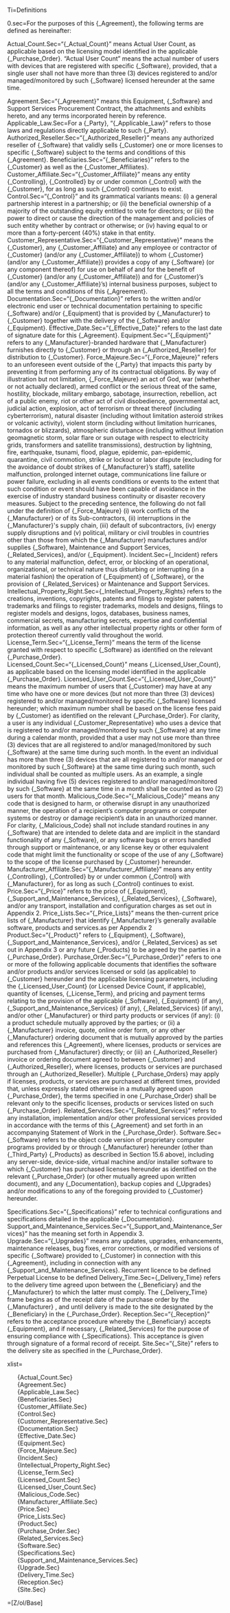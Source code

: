 Ti=Definitions

0.sec=For the purposes of this {_Agreement}, the following terms are defined as hereinafter:

Actual_Count.Sec=“{_Actual_Count}” means Actual User Count, as applicable based on the licensing model identified in the applicable {_Purchase_Order}.
“Actual User Count” means the actual number of users with devices that are registered with specific {_Software}, provided, that a single user shall not have more than three (3) devices registered to and/or managed/monitored by such {_Software} licensed hereunder at the same time.

Agreement.Sec=“{_Agreement}” means this Equipment, {_Software} and Support Services Procurement Contract, the attachments and exhibits hereto, and any terms incorporated herein by reference.
Applicable_Law.Sec=For a {_Party}, “{_Applicable_Law}” refers to those laws and regulations directly applicable to such {_Party}.
Authorized_Reseller.Sec=“{_Authorized_Reseller}” means any authorized reseller of {_Software} that validly sells {_Customer} one or more licenses to specific {_Software} subject to the terms and conditions of this {_Agreement}.
Beneficiaries.Sec=“{_Beneficiaries}” refers to the {_Customer} as well as the {_Customer_Affiliates}.
Customer_Affiliate.Sec=“{_Customer_Affiliate}” means any entity {_Controlling}, {_Controlled} by or under common {_Control} with the {_Customer}, for as long as such {_Control} continues to exist.
Control.Sec=“{_Control}” and its grammatical variants means: (i) a general partnership interest in a partnership; or (ii) the beneficial ownership of a majority of the outstanding equity entitled to vote for directors; or (iii) the power to direct or cause the direction of the management and policies of such entity whether by contract or otherwise; or (iv) having equal to or more than a forty-percent (40%) stake in that entity.
Customer_Representative.Sec=“{_Customer_Representative}” means the {_Customer}, any {_Customer_Affiliate} and any employee or contractor of {_Customer} (and/or any {_Customer_Affiliate}) to whom {_Customer} (and/or any {_Customer_Affiliate}) provides a copy of any {_Software} (or any component thereof) for use on behalf of and for the benefit of {_Customer} (and/or any {_Customer_Affiliate}) and for {_Customer}’s (and/or any {_Customer_Affiliate}’s) internal business purposes, subject to all the terms and conditions of this {_Agreement}.
Documentation.Sec=“{_Documentation}” refers to the written and/or electronic end user or technical documentation pertaining to specific {_Software} and/or {_Equipment} that is provided by {_Manufacturer} to {_Customer} together with the delivery of the {_Software} and/or {_Equipment}.
Effective_Date.Sec=“{_Effective_Date}” refers to the last date of signature date for this {_Agreement}.
Equipment.Sec=“{_Equipment}” refers to any {_Manufacturer}-branded hardware that {_Manufacturer} furnishes directly to {_Customer} or through an {_Authorized_Reseller} for distribution to {_Customer}. 
Force_Majeure.Sec=“{_Force_Majeure}” refers to an unforeseen event outside of the {_Party} that impacts this party by preventing it from performing any of its contractual obligations.  By way of illustration but not limitation, {_Force_Majeure} an act of God, war (whether or not actually declared), armed conflict or the serious threat of the same, hostility, blockade, military embargo, sabotage, insurrection, rebellion, act of a public enemy, riot or other act of civil disobedience, governmental act, judicial action, explosion, act of terrorism or threat thereof (including cyberterrorism), natural disaster (including without limitation asteroid strikes or volcanic activity), violent storm (including without limitation hurricanes, tornados or blizzards), atmospheric disturbance (including without limitation geomagnetic storm, solar flare or sun outage with respect to electricity grids, transformers and satellite transmissions), destruction by lightning, fire, earthquake, tsunami, flood, plague, epidemic, pan-epidemic, quarantine, civil commotion, strike or lockout or labor dispute (excluding for the avoidance of doubt strikes of {_Manufacturer}’s staff), satellite malfunction, prolonged internet outage, communications line failure or power failure, excluding in all events conditions or events to the extent that such condition or event should have been capable of avoidance in the exercise of industry standard business continuity or disaster recovery measures. Subject to the preceding sentence, the following do not fall under the definition of {_Force_Majeure} (i) work conflicts of the {_Manufacturer} or of its Sub-contractors, (ii) interruptions in the {_Manufacturer}'s supply chain, (iii) default of subcontractors, (iv) energy supply disruptions and (v) political, military or civil troubles in countries other than those from which the {_Manufacturer}  manufactures and/or supplies {_Software}, Maintenance and Support Services, {_Related_Services}, and/or {_Equipment}.
Incident.Sec={_Incident} refers to any material malfunction, defect, error, or blocking of an operational, organizational, or technical nature thus disturbing or interrupting (in a material fashion) the operation of {_Equipment} of {_Software}, or the provision of {_Related_Services} or Maintenance and Support Services.
Intellectual_Property_Right.Sec={_Intellectual_Property_Rights} refers to the creations, inventions, copyrights, patents and filings to register patents, trademarks and filings to register trademarks, models and designs, filings to register models and designs, logos, databases, business names, commercial secrets, manufacturing secrets, expertise and confidential information, as well as any other intellectual property rights or other form of protection thereof currently valid throughout the world.
License_Term.Sec=“{_License_Term}” means the term of the license granted with respect to specific {_Software} as identified on the relevant {_Purchase_Order}.  
Licensed_Count.Sec=“{_Licensed_Count}” means {_Licensed_User_Count}, as applicable based on the licensing model identified in the applicable {_Purchase_Order}.
Licensed_User_Count.Sec=“{_Licensed_User_Count}” means the maximum number of users that {_Customer} may have at any time who have one or more devices (but not more than three (3) devices) registered to and/or managed/monitored by specific {_Software} licensed hereunder; which maximum number shall be based on the license fees paid by {_Customer} as identified on the relevant {_Purchase_Order}.  For clarity, a user is any individual {_Customer_Representative} who uses a device that is registered to and/or managed/monitored by such {_Software} at any time during a calendar month, provided that a user may not use more than three (3) devices that are all registered to and/or managed/monitored by such {_Software} at the same time during such month.  In the event an individual has more than three (3) devices that are all registered to and/or managed or monitored by such {_Software} at the same time during such month, such individual shall be counted as multiple users.  As an example, a single individual having five (5) devices registered to and/or managed/monitored by such {_Software} at the same time in a month shall be counted as two (2) users for that month.
Malicious_Code.Sec=“{_Malicious_Code}” means any code that is designed to harm, or otherwise disrupt in any unauthorized manner, the operation of a recipient’s computer programs or computer systems or destroy or damage recipient’s data in an unauthorized manner.  For clarity, {_Malicious_Code} shall not include standard routines in any {_Software} that are intended to delete data and are implicit in the standard functionality of any {_Software}, or any software bugs or errors handled through support or maintenance, or any license key or other equivalent code that might limit the functionality or scope of the use of any {_Software} to the scope of the license purchased by {_Customer} hereunder.
Manufacturer_Affiliate.Sec=“{_Manufacturer_Affiliate}” means any entity {_Controlling}, {_Controlled} by or under common {_Control} with {_Manufacturer}, for as long as such {_Control} continues to exist.
Price.Sec=“{_Price}” refers to the price of {_Equipment}, {_Support_and_Maintenance_Services}, {_Related_Services}, {_Software}, and/or any transport, installation and configuration charges as set out in Appendix 2.
Price_Lists.Sec=“{_Price_Lists}” means the then-current price lists of {_Manufacturer} that identify {_Manufacturer}’s generally available software, products and services.as per Appendix 2
Product.Sec=“{_Product}” refers to {_Equipment}, {_Software}, {_Support_and_Maintenance_Services}, and/or {_Related_Services} as set out in Appendix 3 or any future {_Products} to be agreed by the parties in a {_Purchase_Order}.
Purchase_Order.Sec=“{_Purchase_Order}” refers to one or more of the following applicable documents that identifies the software and/or products and/or services licensed or sold (as applicable) to {_Customer} hereunder and the applicable licensing parameters, including the {_Licensed_User_Count} (or Licensed Device Count, if applicable), quantity of licenses, {_License_Term}, and pricing and payment terms relating to the provision of the applicable {_Software}, {_Equipment} (if any), {_Support_and_Maintenance_Services} (if any), {_Related_Services} (if any), and/or other {_Manufacturer} or third party products or services (if any): (i) a product schedule mutually approved by the parties; or (ii) a {_Manufacturer} invoice, quote, online order form, or any other {_Manufacturer} ordering document that is mutually approved by the parties and references this {_Agreement}, where licenses, products or services are purchased from {_Manufacturer} directly; or (iii) an {_Authorized_Reseller} invoice or ordering document agreed to between {_Customer} and {_Authorized_Reseller}, where licenses, products or services are purchased through an {_Authorized_Reseller}.  Multiple {_Purchase_Orders} may apply if licenses, products, or services are purchased at different times, provided that, unless expressly stated otherwise in a mutually agreed upon {_Purchase_Order}, the terms specified in one {_Purchase_Order} shall be relevant only to the specific licenses, products or services listed on such {_Purchase_Order}.
Related_Services.Sec=“{_Related_Services}” refers to any installation, implementation and/or other professional services provided in accordance with the terms of this {_Agreement} and set forth in an accompanying Statement of Work in the {_Purchase_Order}.
Software.Sec={_Software} refers to the object code version of proprietary computer programs provided by or through {_Manufacturer} hereunder (other than {_Third_Party} {_Products} as described in Section 15.6 above), including any server-side, device-side, virtual machine and/or installer software to which {_Customer} has purchased licenses hereunder as identified on the relevant {_Purchase_Order} (or other mutually agreed upon written document), and any {_Documentation}, backup copies and {_Upgrades} and/or modifications to any of the foregoing provided to {_Customer} hereunder.

Specifications.Sec=“{_Specifications}” refer to technical configurations and specifications detailed in the applicable {_Documentation}.
Support_and_Maintenance_Services.Sec=“{_Support_and_Maintenance_Services}” has the meaning set forth in Appendix 3.
Upgrade.Sec=“{_Upgrades}” means any updates, upgrades, enhancements, maintenance releases, bug fixes, error corrections, or modified versions of specific {_Software} provided to {_Customer} in connection with this {_Agreement}, including in connection with any {_Support_and_Maintenance_Services}.
Recurrent licence to be defined
Perpetual License to be defined
Delivery_Time.Sec={_Delivery_Time} refers to the delivery time agreed upon between the {_Beneficiary} and the {_Manufacturer}  to which the latter must comply. The {_Delivery_Time} frame begins as of the receipt date of the purchase order by the {_Manufacturer} , and until delivery is made to the site designated by the {_Beneficiary} in the {_Purchase_Order}. 
Reception.Sec=“{_Reception}” refers to the acceptance procedure whereby the {_Beneficiary} accepts {_Equipment}, and if necessary, {_Related_Services} for the purpose of ensuring compliance with {_Specifications}. This acceptance is given through signature of a formal record of receipt.
Site.Sec=“{_Site}” refers to the delivery site as specified in the {_Purchase_Order}.



xlist=<ul type="none"><li>{Actual_Count.Sec}<li>{Agreement.Sec}<li>{Applicable_Law.Sec}<li>{Beneficiaries.Sec}<li>{Customer_Affiliate.Sec}<li>{Control.Sec}<li>{Customer_Representative.Sec}<li>{Documentation.Sec}<li>{Effective_Date.Sec}<li>{Equipment.Sec}<li>{Force_Majeure.Sec}<li>{Incident.Sec}<li>{Intellectual_Property_Right.Sec}<li>{License_Term.Sec}<li>{Licensed_Count.Sec}<li>{Licensed_User_Count.Sec}<li>{Malicious_Code.Sec}<li>{Manufacturer_Affiliate.Sec}<li>{Price.Sec}<li>{Price_Lists.Sec}<li>{Product.Sec}<li>{Purchase_Order.Sec}<li>{Related_Services.Sec}<li>{Software.Sec}<li>{Specifications.Sec}<li>{Support_and_Maintenance_Services.Sec}<li>{Upgrade.Sec}<li>{Delivery_Time.Sec}<li>{Reception.Sec}<li>{Site.Sec}</ul>

=[Z/ol/Base]